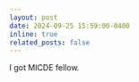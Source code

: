```yaml
---
layout: post
date: 2024-09-25 15:59:00-0400
inline: true
related_posts: false
---
```


I got MICDE fellow.
